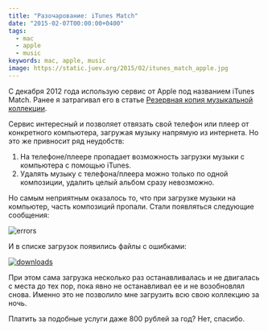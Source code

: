 ```yaml
---
title: "Разочарование: iTunes Match"
date: "2015-02-07T00:00:00+0400"
tags:
  - mac
  - apple
  - music
keywords: mac, apple, music
image: https://static.juev.org/2015/02/itunes_match_apple.jpg
---
```

С декабря 2012 года использую сервис от Apple под названием iTunes Match. Ранее я затрагивал его в статье [Резервная копия музыкальной коллекции][].

  [Резервная копия музыкальной коллекции]: /2012/12/09/backup-music-collection/

Сервис интересный и позволяет отвязать свой телефон или плеер от конкретного компьютера, загружая музыку напрямую из интернета. Но это же привносит ряд неудобств:

1. На телефоне/плеере пропадает возможность загрузки музыки с компьютера с помощью iTunes.
2. Удалять музыку с телефона/плеера можно только по одной композиции, удалить целый альбом сразу невозможно.

Но самым неприятным оказалось то, что при загрузке музыки на компьютер, часть композиций пропали. Стали появляться следующие сообщения:

![errors](https://static.juev.org/2015/02/errors.png)

И в списке загрузок появились файлы с ошибками:

[![downloads](https://static.juev.org/2015/02/downloads.png)](https://static.juev.org/2015/02/downloads.png)

При этом сама загрузка несколько раз останавливалась и не двигалась с места до тех пор, пока явно не останавливал ее и не возобновлял снова. Именно это не позволило мне загрузить всю свою коллекцию за ночь.

Платить за подобные услуги даже 800 рублей за год? Нет, спасибо.
